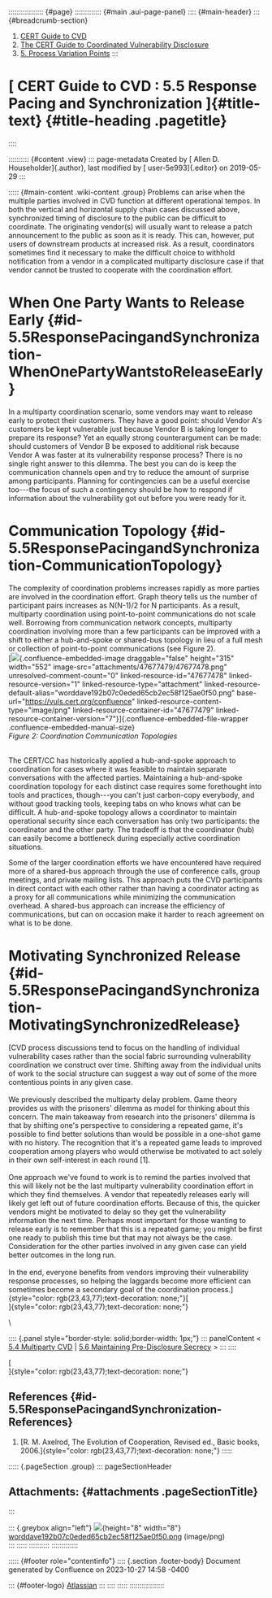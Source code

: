 ::::::::::::::::: {#page}
::::::::::::: {#main .aui-page-panel}
:::: {#main-header}
::: {#breadcrumb-section}
1.  [CERT Guide to CVD](index.html)
2.  [The CERT Guide to Coordinated Vulnerability
    Disclosure](The-CERT-Guide-to-Coordinated-Vulnerability-Disclosure_47677443.html)
3.  [5. Process Variation
    Points](5.-Process-Variation-Points_47677473.html)
:::

# [ CERT Guide to CVD : 5.5 Response Pacing and Synchronization ]{#title-text} {#title-heading .pagetitle}
::::

:::::::::: {#content .view}
::: page-metadata
Created by [ Allen D. Householder]{.author}, last modified by [
user-5e993]{.editor} on 2019-05-29
:::

::::: {#main-content .wiki-content .group}
Problems can arise when the multiple parties involved in CVD function at
different operational tempos. In both the vertical and horizontal supply
chain cases discussed above, synchronized timing of disclosure to the
public can be difficult to coordinate. The originating vendor(s) will
usually want to release a patch announcement to the public as soon as it
is ready. This can, however, put users of downstream products at
increased risk. As a result, coordinators sometimes find it necessary to
make the difficult choice to withhold notification from a vendor in a
complicated multiparty disclosure case if that vendor cannot be trusted
to cooperate with the coordination effort.

# When One Party Wants to Release Early {#id-5.5ResponsePacingandSynchronization-WhenOnePartyWantstoReleaseEarly}

In a multiparty coordination scenario, some vendors may want to release
early to protect their customers. They have a good point: should Vendor
A\'s customers be kept vulnerable just because Vendor B is taking longer
to prepare its response? Yet an equally strong counterargument can be
made: should customers of Vendor B be exposed to additional risk because
Vendor A was faster at its vulnerability response process? There is no
single right answer to this dilemma. The best you can do is keep the
communication channels open and try to reduce the amount of surprise
among participants. Planning for contingencies can be a useful exercise
too---the focus of such a contingency should be how to respond if
information about the vulnerability got out before you were ready for
it.

# Communication Topology {#id-5.5ResponsePacingandSynchronization-CommunicationTopology}

The complexity of coordination problems increases rapidly as more
parties are involved in the coordination effort. Graph theory tells us
the number of participant pairs increases as N(N-1)/2 for N
participants. As a result, multiparty coordination using point-to-point
communications do not scale well. Borrowing from communication network
concepts, multiparty coordination involving more than a few participants
can be improved with a shift to either a hub-and-spoke or shared-bus
topology in lieu of a full mesh or collection of point-to-point
communications (see Figure 2).\
[![](attachments/47677479/47677478.png){.confluence-embedded-image
draggable="false" height="315" width="552"
image-src="attachments/47677479/47677478.png"
unresolved-comment-count="0" linked-resource-id="47677478"
linked-resource-version="1" linked-resource-type="attachment"
linked-resource-default-alias="worddave192b07c0eded65cb2ec58f125ae0f50.png"
base-url="https://vuls.cert.org/confluence"
linked-resource-content-type="image/png"
linked-resource-container-id="47677479"
linked-resource-container-version="7"}]{.confluence-embedded-file-wrapper
.confluence-embedded-manual-size}\
*Figure 2:* *Coordination Communication Topologies*

\
The CERT/CC has historically applied a hub-and-spoke approach to
coordination for cases where it was feasible to maintain separate
conversations with the affected parties. Maintaining a hub-and-spoke
coordination topology for each distinct case requires some forethought
into tools and practices, though---you can\'t just carbon-copy
everybody, and without good tracking tools, keeping tabs on who knows
what can be difficult. A hub-and-spoke topology allows a coordinator to
maintain operational security since each conversation has only two
participants: the coordinator and the other party. The tradeoff is that
the coordinator (hub) can easily become a bottleneck during especially
active coordination situations.

Some of the larger coordination efforts we have encountered have
required more of a shared-bus approach through the use of conference
calls, group meetings, and private mailing lists. This approach puts the
CVD participants in direct contact with each other rather than having a
coordinator acting as a proxy for all communications while minimizing
the communication overhead. A shared-bus approach can increase the
efficiency of communications, but can on occasion make it harder to
reach agreement on what is to be done.

# Motivating Synchronized Release {#id-5.5ResponsePacingandSynchronization-MotivatingSynchronizedRelease}

[CVD process discussions tend to focus on the handling of individual
vulnerability cases rather than the social fabric surrounding
vulnerability coordination we construct over time. Shifting away from
the individual units of work to the social structure can suggest a way
out of some of the more contentious points in any given case.\
\
We previously described the multiparty delay problem. Game theory
provides us with the prisoners\' dilemma as model for thinking about
this concern. The main takeaway from research into the prisoners\'
dilemma is that by shifting one\'s perspective to considering a repeated
game, it\'s possible to find better solutions than would be possible in
a one-shot game with no history. The recognition that it\'s a repeated
game leads to improved cooperation among players who would otherwise be
motivated to act solely in their own self-interest in each round \[1\].\
\
One approach we\'ve found to work is to remind the parties involved that
this will likely not be the last multiparty vulnerability coordination
effort in which they find themselves. A vendor that repeatedly releases
early will likely get left out of future coordination efforts. Because
of this, the quicker vendors might be motivated to delay so they get the
vulnerability information the next time. Perhaps most important for
those wanting to release early is to remember that this is a repeated
game; you might be first one ready to publish this time but that may not
always be the case. Consideration for the other parties involved in any
given case can yield better outcomes in the long run.\
\
In the end, everyone benefits from vendors improving their vulnerability
response processes, so helping the laggards become more efficient can
sometimes become a secondary goal of the coordination
process.]{style="color: rgb(23,43,77);text-decoration: none;"}[\
]{style="color: rgb(23,43,77);text-decoration: none;"}

\

:::: {.panel style="border-style: solid;border-width: 1px;"}
::: panelContent
\< [5.4 Multiparty CVD](5.4-Multiparty-CVD_47677477.html) \| [5.6
Maintaining Pre-Disclosure
Secrecy](5.6-Maintaining-Pre-Disclosure-Secrecy_47677480.html) \>
:::
::::

[\
]{style="color: rgb(23,43,77);text-decoration: none;"}

## References {#id-5.5ResponsePacingandSynchronization-References}

1.  [R. M. Axelrod, The Evolution of Cooperation, Revised ed., Basic
    books, 2006.]{style="color: rgb(23,43,77);text-decoration: none;"}
:::::

::::: {.pageSection .group}
::: pageSectionHeader
## Attachments: {#attachments .pageSectionTitle}
:::

::: {.greybox align="left"}
![](images/icons/bullet_blue.gif){height="8" width="8"}
[worddave192b07c0eded65cb2ec58f125ae0f50.png](attachments/47677479/47677478.png)
(image/png)\
:::
:::::
::::::::::
:::::::::::::

::::: {#footer role="contentinfo"}
:::: {.section .footer-body}
Document generated by Confluence on 2023-10-27 14:58 -0400

::: {#footer-logo}
[Atlassian](https://www.atlassian.com/)
:::
::::
:::::
:::::::::::::::::
